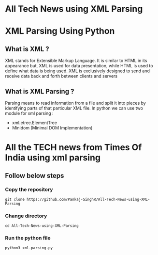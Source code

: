 # All Tech News using XML Parsing
# XML Parsing Using Python

## What is XML ?

XML stands for Extensible Markup Language. It is similar to HTML in its appearance but, XML is used for data presentation, while HTML is used to define what data is being used. XML is exclusively designed to send and receive data back and forth between clients and servers

## What is XML Parsing ?

Parsing means to read information from a file and split it into pieces by identifying parts of that particular XML file.
In python we can use two module for xml parsing :

- xml.etree.ElementTree
- Minidom (Minimal DOM Implementation)

# All the TECH news from Times Of India using xml parsing

## Follow below steps

### Copy the repository

```
git clone https://github.com/Pankaj-SinghR/All-Tech-News-using-XML-Parsing

```

### Change directory

```
cd All-Tech-News-using-XML-Parsing
```

### Run the python file

```
python3 xml-parsing.py
```
